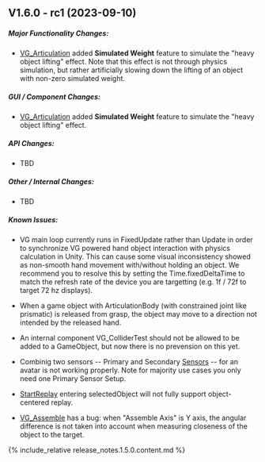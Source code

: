 <!-- (Template)
## Vxx.xx.xx-rcx (xxxx-xx-xx)

##### Major Functionality Changes:
* 

##### GUI / Component Changes:
* 

##### API Changes:
* 

##### Other / Internal Changes:
*

##### Update to VG Core library:
* 

##### Known Issues:
*
-->

## V1.6.0 - rc1 (2023-09-10)

##### Major Functionality Changes:

 * [VG_Articulation](unity_component_vgarticulation.1.6.0.html) added **Simulated Weight** feature to simulate the "heavy object lifting" effect. Note that this effect is not through physics simulation, but rather artificially slowing down the lifting of an object with non-zero simulated weight. 

##### GUI / Component Changes:

 * [VG_Articulation](unity_component_vgarticulation.1.6.0.html) added **Simulated Weight** feature to simulate the "heavy object lifting" effect.

##### API Changes:

 * TBD

##### Other / Internal Changes:

 * TBD

##### Known Issues:

* VG main loop currently runs in FixedUpdate rather than Update in order to synchronize VG powered hand object interaction with physics calculation in Unity. This can cause some visual inconsistency showed as non-smooth hand movement with/without holding an object. We recommend you to resolve this by setting the Time.fixedDeltaTime to match the refresh rate of the device you are targetting (e.g. 1f / 72f to target 72 hz displays). 

* When a game object with ArticulationBody (with constrained joint like prismatic) is released from grasp, the object may move to a direction not intended by the released hand.

* An internal component VG_ColliderTest should not be allowed to be added to a GameObject, but now there is no prevension on this yet.

* Combinig two sensors -- Primary and Secondary [Sensors](unity_component_myvirtualgrasp.1.4.0.html#sensors) -- for an avatar is not working properly. Note for majority use cases you only need one Primary Sensor Setup. 

* [StartReplay](virtualgrasp_unityapi.1.4.0.html#vg_controllerstartreplay) entering selectedObject will not fully support object-centered replay.

* [VG_Assemble](unity_component_vgassemble.1.6.0.html) has a bug: when "Assemble Axis" is Y axis, the angular difference is not taken into account when measuring closeness of the object to the target.



{% include_relative release_notes.1.5.0.content.md %}